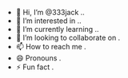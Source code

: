 - 👋 Hi, I’m @333jack ..
- 👀 I’m interested in ..
- 🌱 I’m currently learning ..
- 💞️ I’m looking to collaborate on .
- 📫 How to reach me .
- 😄 Pronouns .
- ⚡ Fun fact .

<!---
333jack/333jack is a ✨ special ✨ repository because its `README.md` (this file) appears on your GitHub profile.
You can click the Preview link to take a look at your changes.
--->
